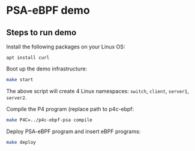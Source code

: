# PSA-eBPF demo

## Steps to run demo

Install the following packages on your Linux OS:

```
apt install curl 
```

Boot up the demo infrastructure:

```bash
make start
```

The above script will create 4 Linux namespaces: `switch`, `client`, `server1`, `server2`.

Compile the P4 program (replace path to p4c-ebpf:

```bash
make P4C=../p4c-ebpf-psa compile
```

Deploy PSA-eBPF program and insert eBPF programs:

```bash
make deploy
```

